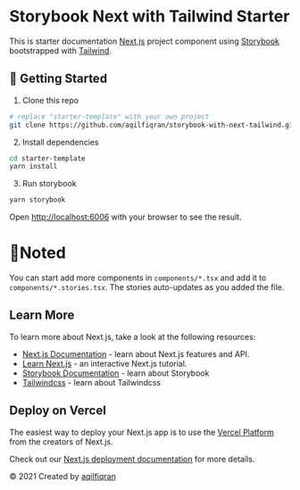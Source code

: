 # Storybook Next with Tailwind Starter

This is starter documentation [Next.js](https://nextjs.org/) project component using [Storybook](https://storybook.js.org/Storybook) bootstrapped with [Tailwind](https://tailwindcss.com/).

## 🚀 Getting Started

1. Clone this repo

```bash
# replace "starter-template" with your own project
git clone https://github.com/aqilfiqran/storybook-with-next-tailwind.git "starter-template"
```

2. Install dependencies

```bash
cd starter-template
yarn install
```

3. Run storybook

```bash
yarn storybook
```

Open [http://localhost:6006](http://localhost:3000) with your browser to see the result.

# 📝Noted

You can start add more components in `components/*.tsx` and add it to `components/*.stories.tsx`. The stories auto-updates as you added the file.

## Learn More

To learn more about Next.js, take a look at the following resources:

- [Next.js Documentation](https://nextjs.org/docs) - learn about Next.js features and API.
- [Learn Next.js](https://nextjs.org/learn) - an interactive Next.js tutorial.
- [Storybook Documentation](https://storybook.js.org/docs/react/get-started/introduction) - learn about Storybook
- [Tailwindcss](https://tailwindcss.com/docs) - learn about Tailwindcss

## Deploy on Vercel

The easiest way to deploy your Next.js app is to use the [Vercel Platform](https://vercel.com/new?utm_medium=default-template&filter=next.js&utm_source=create-next-app&utm_campaign=create-next-app-readme) from the creators of Next.js.

Check out our [Next.js deployment documentation](https://nextjs.org/docs/deployment) for more details.

© 2021 Created by [aqilfiqran](https://github.com/aqilfiqran)
